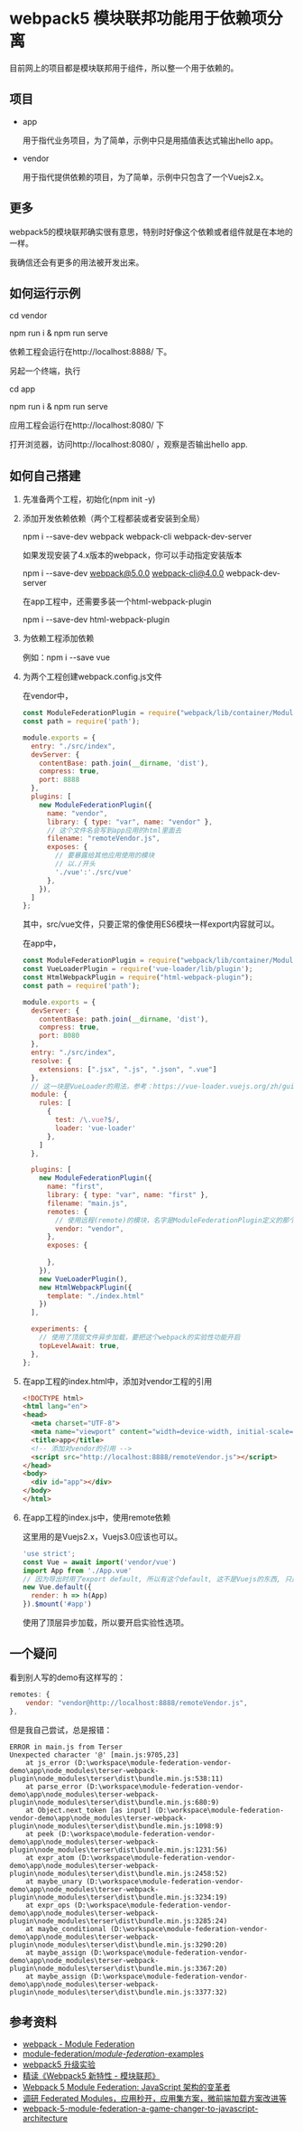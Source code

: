 # webpack5 模块联邦功能用于依赖项分离

目前网上的项目都是模块联邦用于组件，所以整一个用于依赖的。

## 项目

- app

  用于指代业务项目，为了简单，示例中只是用插值表达式输出hello app。

- vendor

  用于指代提供依赖的项目，为了简单，示例中只包含了一个Vuejs2.x。

## 更多

webpack5的模块联邦确实很有意思，特别时好像这个依赖或者组件就是在本地的一样。

我确信还会有更多的用法被开发出来。

## 如何运行示例

cd vendor

npm run i & npm run serve

依赖工程会运行在http://localhost:8888/ 下。

另起一个终端，执行

cd app

npm run i & npm run serve

应用工程会运行在http://localhost:8080/ 下

打开浏览器，访问http://localhost:8080/ ，观察是否输出hello app.

## 如何自己搭建

1. 先准备两个工程，初始化(npm init -y)

2. 添加开发依赖依赖（两个工程都装或者安装到全局）

   npm i --save-dev webpack webpack-cli webpack-dev-server

   如果发现安装了4.x版本的webpack，你可以手动指定安装版本

   npm i --save-dev webpack@5.0.0 webpack-cli@4.0.0 webpack-dev-server

   在app工程中，还需要多装一个html-webpack-plugin

   npm i --save-dev html-webpack-plugin

3. 为依赖工程添加依赖

   例如：npm i --save vue

4. 为两个工程创建webpack.config.js文件

   在vendor中，

   ```javascript
   const ModuleFederationPlugin = require("webpack/lib/container/ModuleFederationPlugin");
   const path = require('path');
   
   module.exports = {
     entry: "./src/index",
     devServer: {
       contentBase: path.join(__dirname, 'dist'),
       compress: true,
       port: 8888
     },
     plugins: [
       new ModuleFederationPlugin({
         name: "vendor",
         library: { type: "var", name: "vendor" },
         // 这个文件名会写到app应用的html里面去
         filename: "remoteVendor.js",
         exposes: {
           // 要暴露给其他应用使用的模块
           // 以./开头
           './vue':'./src/vue'
         },
       }),
     ]
   };
   ```

   其中，src/vue文件，只要正常的像使用ES6模块一样export内容就可以。

   在app中，

   ```javascript
   const ModuleFederationPlugin = require("webpack/lib/container/ModuleFederationPlugin");
   const VueLoaderPlugin = require('vue-loader/lib/plugin');
   const HtmlWebpackPlugin = require("html-webpack-plugin");
   const path = require('path');
   
   module.exports = {
     devServer: {
       contentBase: path.join(__dirname, 'dist'),
       compress: true,
       port: 8080
     },
     entry: "./src/index",
     resolve: {
       extensions: [".jsx", ".js", ".json", ".vue"]
     },
     // 这一块是VueLoader的用法，参考：https://vue-loader.vuejs.org/zh/guide/
     module: {
       rules: [
         {
           test: /\.vue?$/,
           loader: 'vue-loader'
         },
       ]
     },
   
     plugins: [
       new ModuleFederationPlugin({
         name: "first",
         library: { type: "var", name: "first" },
         filename: "main.js",
         remotes: {
           // 使用远程(remote)的模块，名字是ModuleFederationPlugin定义的那个
           vendor: "vendor",
         },
         exposes: {
           
         },
       }),
       new VueLoaderPlugin(),
       new HtmlWebpackPlugin({
         template: "./index.html"
       })
     ],
   
     experiments: {
       // 使用了顶层文件异步加载，要把这个webpack的实验性功能开启
       topLevelAwait: true,
     },
   };
   ```

5. 在app工程的index.html中，添加对vendor工程的引用

   ```html
   <!DOCTYPE html>
   <html lang="en">
   <head>
     <meta charset="UTF-8">
     <meta name="viewport" content="width=device-width, initial-scale=1.0">
     <title>app</title>
     <!-- 添加对vendor的引用 -->
     <script src="http://localhost:8888/remoteVendor.js"></script>
   </head>
   <body>
     <div id="app"></div>
   </body>
   </html>
   ```

6. 在app工程的index.js中，使用remote依赖

   这里用的是Vuejs2.x，Vuejs3.0应该也可以。

   ```javascript
   'use strict';
   const Vue = await import('vendor/vue')
   import App from './App.vue'
   // 因为导出时用了export default, 所以有这个default, 这不是Vuejs的东西, 只是导出了default
   new Vue.default({
     render: h => h(App)
   }).$mount('#app')
   ```

   使用了顶层异步加载，所以要开启实验性选项。

## 一个疑问

看到别人写的demo有这样写的：

```javascript
remotes: {
    vendor: "vendor@http://localhost:8888/remoteVendor.js",
},
```

但是我自己尝试，总是报错：

```
ERROR in main.js from Terser
Unexpected character '@' [main.js:9705,23]
    at js_error (D:\workspace\module-federation-vendor-demo\app\node_modules\terser-webpack-plugin\node_modules\terser\dist\bundle.min.js:538:11)
    at parse_error (D:\workspace\module-federation-vendor-demo\app\node_modules\terser-webpack-plugin\node_modules\terser\dist\bundle.min.js:680:9)
    at Object.next_token [as input] (D:\workspace\module-federation-vendor-demo\app\node_modules\terser-webpack-plugin\node_modules\terser\dist\bundle.min.js:1098:9)
    at peek (D:\workspace\module-federation-vendor-demo\app\node_modules\terser-webpack-plugin\node_modules\terser\dist\bundle.min.js:1231:56)
    at expr_atom (D:\workspace\module-federation-vendor-demo\app\node_modules\terser-webpack-plugin\node_modules\terser\dist\bundle.min.js:2458:52)
    at maybe_unary (D:\workspace\module-federation-vendor-demo\app\node_modules\terser-webpack-plugin\node_modules\terser\dist\bundle.min.js:3234:19)
    at expr_ops (D:\workspace\module-federation-vendor-demo\app\node_modules\terser-webpack-plugin\node_modules\terser\dist\bundle.min.js:3285:24)
    at maybe_conditional (D:\workspace\module-federation-vendor-demo\app\node_modules\terser-webpack-plugin\node_modules\terser\dist\bundle.min.js:3290:20)
    at maybe_assign (D:\workspace\module-federation-vendor-demo\app\node_modules\terser-webpack-plugin\node_modules\terser\dist\bundle.min.js:3367:20)
    at maybe_assign (D:\workspace\module-federation-vendor-demo\app\node_modules\terser-webpack-plugin\node_modules\terser\dist\bundle.min.js:3377:32)
```

## 参考资料

- [webpack - Module Federation](https://webpack.js.org/concepts/module-federation/)
- [module-federation/*module*-*federation*-examples](https://github.com/module-federation/module-federation-examples)
- [webpack5 升级实验](https://zhuanlan.zhihu.com/p/81122986)
- [精读《Webpack5 新特性 - 模块联邦》](https://zhuanlan.zhihu.com/p/115403616)
- [Webpack 5 Module Federation: JavaScript 架构的变革者](https://zhuanlan.zhihu.com/p/120462530)
- [调研 Federated Modules，应用秒开，应用集方案，微前端加载方案改进等](https://mp.weixin.qq.com/s/WAYezuzMKJjn3SECiy1KVA)
- [webpack-5-module-federation-a-game-changer-to-javascript-architecture](https://medium.com/swlh/webpack-5-module-federation-a-game-changer-to-javascript-architecture-bcdd30e02669)